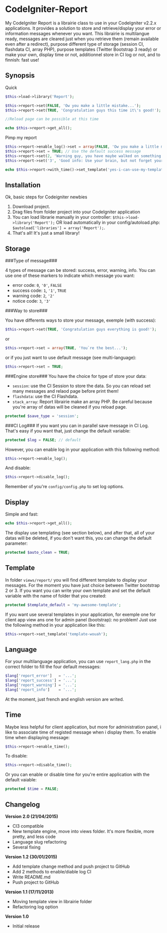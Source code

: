 CodeIgniter-Report
========================================

My CodeIgniter Report is a librairie class to use in your CodeIgniter v2.2.x applications. It provides a solution to store and retrieve/display your error or information messages whenever you want. This librairie is multilangue ready, messages are cleared just when you retrieve them (remain available even after a redirect), purpose different type of storage (session CI, flashdata CI, array PHP), purpose templates (Twitter Bootstrap 3 ready) or make your own, display time or not, additionnel store in CI log or not, and to finnish: fast use!

Synopsis
--------

Quick
```php
$this->load->library('Report');

$this->report->set(FALSE, 'Ow you make a little mistake...');
$this->report->set(TRUE, 'Congratulation guys this time it\'s good!');

//Reload page can be possible at this time

echo $this->report->get_all();
```

Pimp my report
```php
$this->report->enable_log()->set = array(FALSE, 'Ow you make a little mistake...');
$this->report->set = TRUE; // Use the default success message
$this->report->set(2, 'Warning guy, you have maybe walked on something')->disable_log();
$this->report->set('3', 'Good info: Use your brain, but not forget your heart');

echo $this->report->with_time()->set_template('yes-i-can-use-my-template')->get_all();
```

Installation
------------

Ok, basic steps for Codeigniter newbies

1. Download project.
2. Drag files from folder project into your CodeIgniter application
3. You can load librarie manually in your controller: `$this->load->library('Report');` OR load automatically in your config/autoload.php: `$autoload['libraries'] = array('Report');`.
4. That's all! It's just a small library!

Storage
-------

###Type of message###

4 types of message can be stored: success, error, warning, info. You can use one of these markers to indicate which message you want:

* error code:   `0`, `'0'`, `FALSE`
* success code: `1`, `'1'`, `TRUE`
* warning code: `2`, `'2'`
* notice code:  `3`, `'3'`

###Way to store###

You have differents ways to store your message, exemple (with success):
```php
$this->report->set(TRUE, 'Congratulation guys everything is good!');
```
or
```php
$this->report->set = array(TRUE, 'You`re the best...');
```
or if you just want to use default message (see multi-language):
```php
$this->report->set = TRUE;
```

###Engine store###
You have the choice for type of store your data:
* `session`: use the CI Session to store the data. So you can reload set many messages and relaod page before print them!
* `flashdata`: use the CI Flashdata.
* `stack_array`: Report librairie make an array PHP. Be careful because you're array of datas will be cleaned if you reload page.

```php
protected $save_type = 'session';
```

###CI Log###
If you want you can in parallel save message in CI Log. That's easy if you want that, just change the default variable:
```php
protected $log = FALSE; // default
```
However, you can enable log in your application with this following method:
```php
$this->report->enable_log();
```
And disable:
```php
$this->report->disable_log();
```
Remember of you're `config/config.php` to set log options.

Display
-------

Simple and fast:
```php
echo $this->report->get_all();
```
The display use templating (see section below), and after that, all of your datas will be deleted, if you don't want this, you can change the default parameter:
```php
protected $auto_clean = TRUE;
```

Template
--------
In folder `views/report/` you will find different template to display your messages. For the moment you have just choice between Twitter bootstrap 2 or 3. If you want you can write your own template and set the default variable with the name of folder that you created:
```php
protected $template_default = 'my-awesome-template';
```
If you want use several templates in your application, for exemple one for client app view ans one for admin panel (bootstrap): no problem!
Just use the following method in your application like this:
```php
$this->report->set_template('template-wouah');
```

Language
--------

For your multilanguage application, you can use `report_lang.php` in the correct folder to fill the four default messages:
```php
$lang['report_error']   = '...';
$lang['report_success'] = '...';
$lang['report_warning'] = '...';
$lang['report_info']    = '...';
```
At the moment, just french and english version are writed.

Time
----

Maybe less helpful for client application, but more for administration panel, i like to associate time of registed message when i display them. To enable time when displaying message: 
```php
$this->report->enable_time();
```
To disable:
```php
$this->report->disable_time();
```
Or you can enable or disable time for you're entire application with the default vaiable:
```php
protected $time = FALSE;
```

Changelog
---------

**Version 2.0 (21/04/2015)**
* CI3 compatible
* New template engine, move into views folder. It's more flexible, more pretty, and less code
* Language slug refactoring
* Several fixing

**Version 1.2 (30/01/2015)**
* Add template change method and push project to GitHub
* Add 2 methods to enable/diable log CI
* Write README.md
* Push project to GitHub

**Version 1.1 (17/11/2013)**
* Moving template view in librairie folder
* Refactoring log option

**Version 1.0**
* Initial release
